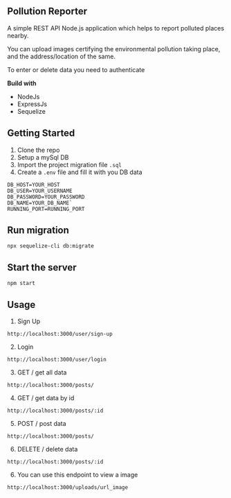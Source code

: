 ## Pollution Reporter
A simple REST API Node.js application which helps to report polluted places nearby.

You can upload images certifying the environmental pollution taking place, and the address/location of the same. 

To enter or delete data you need to authenticate

**Build with**
- NodeJs
- ExpressJs
- Sequelize

## Getting Started
1. Clone the repo 
2. Setup a mySql DB
3. Import the project migration file `.sql`
4. Create a `.env` file and fill it with you DB data 
```
DB_HOST=YOUR_HOST
DB_USER=YOUR_USERNAME
DB_PASSWORD=YOUR_PASSWORD
DB_NAME=YOUR_DB_NAME`
RUNNING_PORT=RUNNING_PORT
```
##  Run migration
```node
npx sequelize-cli db:migrate
```
## Start the server
```node
npm start
``` 

## Usage 
1. Sign Up
``` url
http://localhost:3000/user/sign-up
```
2. Login
``` url
http://localhost:3000/user/login
```
3. GET / get all data
``` url
http://localhost:3000/posts/
```
4. GET / get data by id
``` url
http://localhost:3000/posts/:id
```
5. POST / post data
``` url
http://localhost:3000/posts/
```
6. DELETE / delete data
``` url
http://localhost:3000/posts/:id
```
6. You can use this endpoint to view a image
``` url
http://localhost:3000/uploads/url_image
```